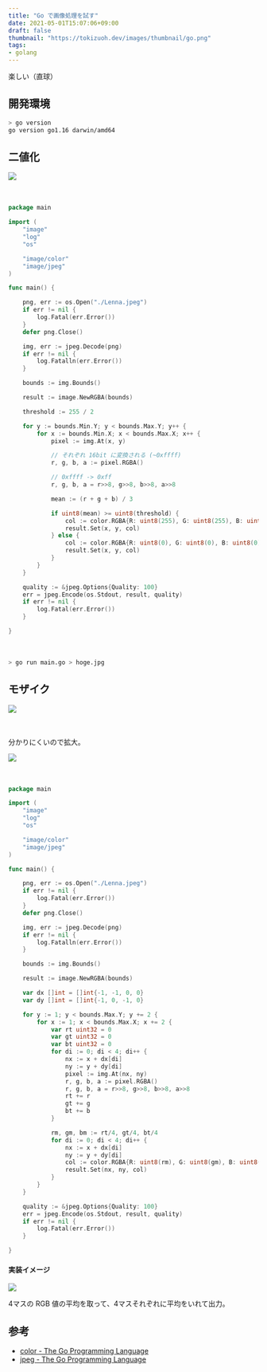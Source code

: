 ```yaml
---
title: "Go で画像処理を試す"
date: 2021-05-01T15:07:06+09:00
draft: false
thumbnail: "https://tokizuoh.dev/images/thumbnail/go.png"
tags:
- golang
---
```

  
楽しい（直球）  
  
<!--more-->  
  
## 開発環境  
  
```bash
> go version
go version go1.16 darwin/amd64
```
  
## 二値化  
  
![](./1.png)  
  
　
  
```go
package main

import (
	"image"
	"log"
	"os"

	"image/color"
	"image/jpeg"
)

func main() {

	png, err := os.Open("./Lenna.jpeg")
	if err != nil {
		log.Fatal(err.Error())
	}
	defer png.Close()

	img, err := jpeg.Decode(png)
	if err != nil {
		log.Fatalln(err.Error())
	}

	bounds := img.Bounds()

	result := image.NewRGBA(bounds)

	threshold := 255 / 2

	for y := bounds.Min.Y; y < bounds.Max.Y; y++ {
		for x := bounds.Min.X; x < bounds.Max.X; x++ {
			pixel := img.At(x, y)

			// それぞれ 16bit に変換される (~0xffff)
			r, g, b, a := pixel.RGBA()

			// 0xffff -> 0xff
			r, g, b, a = r>>8, g>>8, b>>8, a>>8

			mean := (r + g + b) / 3

			if uint8(mean) >= uint8(threshold) {
				col := color.RGBA{R: uint8(255), G: uint8(255), B: uint8(255), A: uint8(0)}
				result.Set(x, y, col)
			} else {
				col := color.RGBA{R: uint8(0), G: uint8(0), B: uint8(0), A: uint8(0)}
				result.Set(x, y, col)
			}
		}
	}

	quality := &jpeg.Options{Quality: 100}
	err = jpeg.Encode(os.Stdout, result, quality)
	if err != nil {
		log.Fatal(err.Error())
	}

}

```
  
　
  
```bash
> go run main.go > hoge.jpg
```
  
## モザイク
  
![](./2.png)  
  
　
  
分かりにくいので拡大。  
  
![](./3.png)  
  
　
  
```go
package main

import (
	"image"
	"log"
	"os"

	"image/color"
	"image/jpeg"
)

func main() {

	png, err := os.Open("./Lenna.jpeg")
	if err != nil {
		log.Fatal(err.Error())
	}
	defer png.Close()

	img, err := jpeg.Decode(png)
	if err != nil {
		log.Fatalln(err.Error())
	}

	bounds := img.Bounds()

	result := image.NewRGBA(bounds)

	var dx []int = []int{-1, -1, 0, 0}
	var dy []int = []int{-1, 0, -1, 0}

	for y := 1; y < bounds.Max.Y; y += 2 {
		for x := 1; x < bounds.Max.X; x += 2 {
			var rt uint32 = 0
			var gt uint32 = 0
			var bt uint32 = 0
			for di := 0; di < 4; di++ {
				nx := x + dx[di]
				ny := y + dy[di]
				pixel := img.At(nx, ny)
				r, g, b, a := pixel.RGBA()
				r, g, b, a = r>>8, g>>8, b>>8, a>>8
				rt += r
				gt += g
				bt += b
			}

			rm, gm, bm := rt/4, gt/4, bt/4
			for di := 0; di < 4; di++ {
				nx := x + dx[di]
				ny := y + dy[di]
				col := color.RGBA{R: uint8(rm), G: uint8(gm), B: uint8(bm), A: uint8(0)}
				result.Set(nx, ny, col)
			}
		}
	}

	quality := &jpeg.Options{Quality: 100}
	err = jpeg.Encode(os.Stdout, result, quality)
	if err != nil {
		log.Fatal(err.Error())
	}

}
```
  
#### 実装イメージ  
  
![](./4.png)  
  
4マスの RGB 値の平均を取って、4マスそれぞれに平均をいれて出力。  
  
## 参考  
  
- [color - The Go Programming Language](https://golang.org/pkg/image/color/#Color)  
- [jpeg - The Go Programming Language](https://golang.org/pkg/image/jpeg/)  
